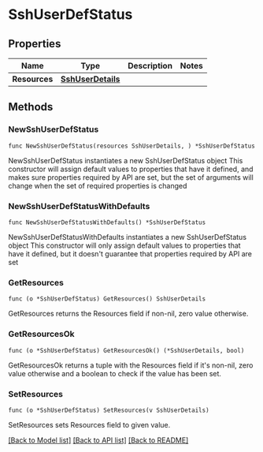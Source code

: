 # SshUserDefStatus

## Properties

Name | Type | Description | Notes
------------ | ------------- | ------------- | -------------
**Resources** | [**SshUserDetails**](SshUserDetails.md) |  | 

## Methods

### NewSshUserDefStatus

`func NewSshUserDefStatus(resources SshUserDetails, ) *SshUserDefStatus`

NewSshUserDefStatus instantiates a new SshUserDefStatus object
This constructor will assign default values to properties that have it defined,
and makes sure properties required by API are set, but the set of arguments
will change when the set of required properties is changed

### NewSshUserDefStatusWithDefaults

`func NewSshUserDefStatusWithDefaults() *SshUserDefStatus`

NewSshUserDefStatusWithDefaults instantiates a new SshUserDefStatus object
This constructor will only assign default values to properties that have it defined,
but it doesn't guarantee that properties required by API are set

### GetResources

`func (o *SshUserDefStatus) GetResources() SshUserDetails`

GetResources returns the Resources field if non-nil, zero value otherwise.

### GetResourcesOk

`func (o *SshUserDefStatus) GetResourcesOk() (*SshUserDetails, bool)`

GetResourcesOk returns a tuple with the Resources field if it's non-nil, zero value otherwise
and a boolean to check if the value has been set.

### SetResources

`func (o *SshUserDefStatus) SetResources(v SshUserDetails)`

SetResources sets Resources field to given value.



[[Back to Model list]](../README.md#documentation-for-models) [[Back to API list]](../README.md#documentation-for-api-endpoints) [[Back to README]](../README.md)


